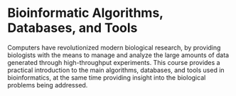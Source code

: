 # Bioinformatic Algorithms, Databases, and Tools

Computers have revolutionized modern biological research, by providing biologists with the means to manage and analyze the large amounts of data generated through high-throughput experiments. This course provides a practical introduction to the main algorithms, databases, and tools used in bioinformatics, at the same time providing insight into the biological problems being addressed.

